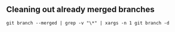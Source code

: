 ## Cleaning out already merged branches

```
git branch --merged | grep -v "\*" | xargs -n 1 git branch -d
```